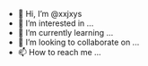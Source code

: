 - 👋 Hi, I’m @xxjxys
- 👀 I’m interested in ...
- 🌱 I’m currently learning ...
- 💞️ I’m looking to collaborate on ...
- 📫 How to reach me ...

<!---
xxjxys/xxjxys is a ✨ special ✨ repository because its `README.md` (this file) appears on your GitHub profile.
You can click the Preview link to take a look at your changes.
--->

